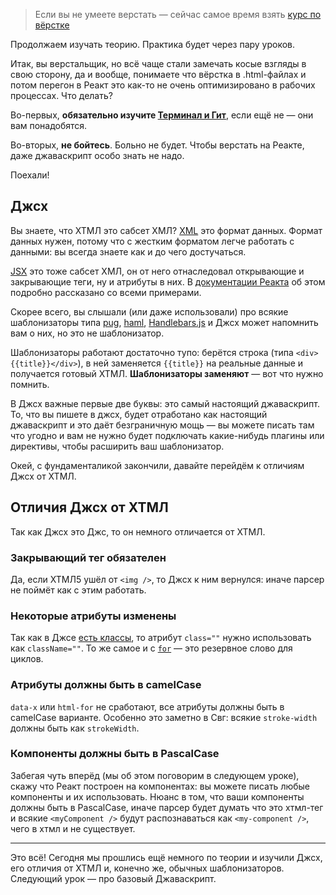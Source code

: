 > Если вы не умеете верстать — сейчас самое время взять [курс по вёрстке](https://erodionov.ru/courses/verstka)

Продолжаем изучать теорию. Практика будет через пару уроков.

Итак, вы верстальщик, но всё чаще стали замечать косые взгляды в свою сторону, да и вообще, понимаете что вёрстка в .html-файлах и потом перегон в Реакт это как-то не очень оптимизировано в рабочих процессах. Что делать?

Во-первых, **обязательно изучите [Терминал и Гит](https://erodionov.ru/courses/verstka/FhTKluFzm7/Z85TwJEQNd)**, если ещё не — они вам понадобятся.

Во-вторых, **не бойтесь**. Больно не будет. Чтобы верстать на Реакте, даже джаваскрипт особо знать не надо.

Поехали!

## Джсх

Вы знаете, что ХТМЛ это сабсет ХМЛ? [XML](https://en.wikipedia.org/wiki/XML) это формат данных. Формат данных нужен, потому что с жестким форматом легче работать с данными: вы всегда знаете как и до чего достучаться.

[JSX](https://facebook.github.io/jsx/) это тоже сабсет ХМЛ, он от него отнаследовал открывающие и закрывающие теги, ну и атрибуты в них. В [документации Реакта](https://reactjs.org/docs/introducing-jsx.html) об этом подробно рассказано со всеми примерами.

Скорее всего, вы слышали (или даже использовали) про всякие шаблонизаторы типа [pug](https://pugjs.org), [haml](http://haml.info/), [Handlebars.js](https://handlebarsjs.com/) и Джсх может напомнить вам о них, но это не шаблонизатор.

Шаблонизаторы работают достаточно тупо: берётся строка (типа `<div>{{title}}</div>`), в ней заменяется `{{title}}` на реальные данные и получается готовый ХТМЛ. **Шаблонизаторы заменяют** — вот что нужно помнить.

В Джсх важные первые две буквы: это самый настоящий джаваскрипт. То, что вы пишете в джсх, будет отработано как настоящий джаваскрипт и это даёт безграничную мощь — вы можете писать там что угодно и вам не нужно будет подключать какие-нибудь плагины или директивы, чтобы расширить ваш шаблонизатор.

Окей, с фундаменталикой закончили, давайте перейдём к отличиям Джсх от ХТМЛ.

## Отличия Джсх от ХТМЛ

Так как Джсх это Джс, то он немного отличается от ХТМЛ.

### Закрывающий тег обязателен

Да, если ХТМЛ5 ушёл от `<img />`, то Джсх к ним вернулся: иначе парсер не поймёт как с этим работать.

### Некоторые атрибуты изменены

Так как в Джсе [есть классы](https://developer.mozilla.org/en/docs/Web/JavaScript/Reference/Classes), то атрибут `class=""` нужно использовать как `className=""`. То же самое и с [`for`](https://developer.mozilla.org/en-US/docs/Web/JavaScript/Reference/Statements/for) — это резервное слово для циклов.

### Атрибуты должны быть в camelCase

`data-x` или `html-for` не сработают, все атрибуты должны быть в camelCase варианте. Особенно это заметно в Свг: всякие `stroke-width` должны быть как `strokeWidth`.

### Компоненты должны быть в PascalCase

Забегая чуть вперёд (мы об этом поговорим в следующем уроке), скажу что Реакт построен на компонентах: вы можете писать любые компоненты и их использовать. Нюанс в том, что ваши компоненты должны быть в PascalCase, иначе парсер будет думать что это хтмл-тег и всякие `<myComponent />` будут распознаваться как `<my-component />`, чего в хтмл и не существует.

---

Это всё! Сегодня мы прошлись ещё немного по теории и изучили Джсх, его отличия от ХТМЛ и, конечно же, обычных шаблонизаторов. Следующий урок — про базовый Джаваскрипт.
